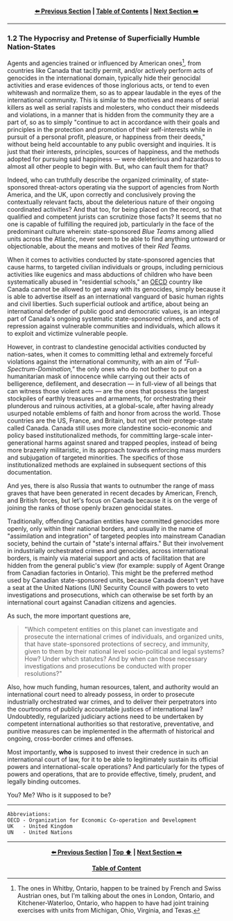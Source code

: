 <div align="center">
  
  **[:arrow_left: Previous Section][Prev] | [Table of Contents][TOC] | [Next Section :arrow_right:][Next]**
  
  [Prev]: /expose/01-1.md
  [Next]: /expose/02-0.md
  [TOC]: /README.md#table-of-contents
  
</div>

---

### 1.2 The Hypocrisy and Pretense of Superficially Humble Nation-States

Agents and agencies trained or influenced by American ones[^1], from countries like Canada that tacitly permit, and/or actively perform acts of genocides in the international domain, typically hide their genocidal activities and erase evidences of those inglorious acts, or tend to even whitewash and normalize them, so as to appear laudable in the eyes of the international community. This is similar to the motives and means of serial killers as well as serial rapists and molesters, who conduct their misdeeds and violations, in a manner that is hidden from the community they are a part of, so as to simply "continue to act in accordance with their goals and principles in the protection and promotion of their self-interests while in pursuit of a personal profit, pleasure, or happiness from their deeds," without being held accountable to any public oversight and inquiries. It is just that their interests, principles, sources of happiness, and the methods adopted for pursuing said happiness — were deleterious and hazardous to almost all other people to begin with. But, who can fault them for that? 

Indeed, who can truthfully describe the organized criminality, of state-sponsored threat-actors operating via the support of agencies from North America, and the UK, upon correctly and conclusively proving the contextually relevant facts, about the deleterious nature of their ongoing coordinated activities? And that too, for being placed on the record, so that qualified and competent jurists can scrutinize those facts? It seems that no one is capable of fulfilling the required job, particularly in the face of the predominant culture wherein: state-sponsored *Blue Teams* among allied units across the Atlantic, never seem to be able to find anything untoward or objectionable, about the means and motives of their *Red Teams.* 

When it comes to activities conducted by state-sponsored agencies that cause harms, to targeted civilian individuals or groups, including pernicious activities like eugenics and mass abductions of children who have been systematically abused in "residential schools," an [OECD](https://en.wikipedia.org/wiki/OECD) country like Canada cannot be allowed to get away with its genocides, simply because it is able to advertise itself as an international vanguard of basic human rights and civil liberties. Such superficial outlook and artifice, about being an international defender of public good and democratic values, is an integral part of Canada's ongoing systematic state-sponsored crimes, and acts of repression against vulnerable communities and individuals, which allows it to exploit and victimize vulnerable people. 

However, in contrast to clandestine genocidal activities conducted by nation-sates, when it comes to committing lethal and extremely forceful violations against the international community, with an aim of *"Full-Spectrum-Domination,"* the only ones who do not bother to put on a humanitarian mask of innocence while carrying out their acts of belligerence, defilement, and desecration — in full-view of all beings that can witness those violent acts — are the ones that possess the largest stockpiles of earthly treasures and armaments, for orchestrating their plunderous and ruinous activities, at a global-scale, after having already usurped notable emblems of faith and honor from across the world. Those countries are the US, France, and Britain, but not yet their protege-state called Canada. Canada still uses more clandestine socio-economic and policy based institutionalized methods, for committing large-scale inter-generational harms against snared and trapped peoples, instead of being more brazenly militaristic, in its approach towards enforcing mass murders and subjugation of targeted minorities. The specifics of those institutionalized methods are explained in subsequent sections of this documentation. 

And yes, there is also Russia that wants to outnumber the range of mass graves that have been generated in recent decades by American, French, and British forces, but let's focus on Canada because it is on the verge of joining the ranks of those openly brazen genocidal states.

Traditionally, offending Canadian entities have committed genocides more openly, only within their national borders, and usually in the name of "assimilation and integration" of targeted peoples into mainstream Canadian society, behind the curtain of "state's internal affairs." But their involvement in industrially orchestrated crimes and genocides, across international borders, is mainly via material support and acts of facilitation that are hidden from the general public's view (for example: supply of Agent Orange from Canadian factories in Ontario). This might be the preferred method used by Canadian state-sponsored units, because Canada doesn't yet have a seat at the United Nations (UN) Security Council with powers to veto investigations and prosecutions, which can otherwise be set forth by an international court against Canadian citizens and agencies. 

As such, the more important questions are, 

>"Which competent entities on this planet can investigate and prosecute the international crimes of individuals, and organized units, that have state-sponsored protections of secrecy, and immunity, given to them by their national level socio-political and legal systems? How? Under which statutes? And by when can those necessary investigations and prosecutions be conducted with proper resolutions?" 

Also, how much funding, human resources, talent, and authority would an international court need to already possess, in order to prosecute industrially orchestrated war crimes, and to deliver their perpetrators into the courtrooms of publicly accountable justices of international law? Undoubtedly, regularized judiciary actions need to be undertaken by competent international authorities so that restorative, preventative, and punitive measures can be implemented in the aftermath of historical and ongoing, cross-border crimes and offenses. 

Most importantly, **who** is supposed to invest their credence in such an international court of law, for it to be able to legitimately sustain its official powers and international-scale operations? And particularly for the types of powers and operations, that are to provide effective, timely, prudent, and legally binding outcomes. 

You? Me? Who is it supposed to be? 

[^1]: The ones in Whitby, Ontario, happen to be trained by French and Swiss Austrian ones, but I'm talking about the ones in London, Ontario, and Kitchener-Waterloo, Ontario, who happen to have had joint training exercises with units from Michigan, Ohio, Virginia, and Texas. 

---

```
Abbreviations:
OECD - Organization for Economic Co-operation and Development 
UK   - United Kingdom
UN   - United Nations
```

---

<div align="center">
  
  **[:arrow_left: Previous Section][Prev] | [Top :arrow_up:][Top] | [Next Section :arrow_right:][Next]** 
  
  **[Table of Content][TOC]**

  [Prev]: /expose/01-1.md
  [Top]: /expose/01-2.md#12-the-hypocrisy-and-pretense-of-superficially-humble-nation-states
  [Next]: /expose/02-0.md
  [TOC]: /README.md#table-of-contents
  
</div>
